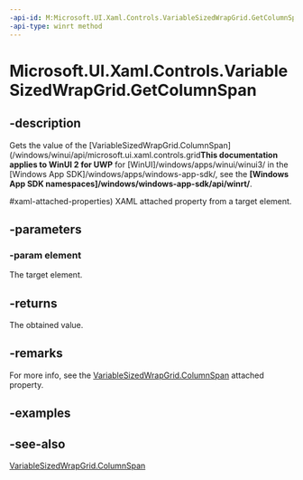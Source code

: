 ```yaml
---
-api-id: M:Microsoft.UI.Xaml.Controls.VariableSizedWrapGrid.GetColumnSpan(Microsoft.UI.Xaml.UIElement)
-api-type: winrt method
---
```


<!-- Method syntax
public int GetColumnSpan(Windows.UI.Xaml.UIElement element)
-->

# Microsoft.UI.Xaml.Controls.VariableSizedWrapGrid.GetColumnSpan

## -description
Gets the value of the [VariableSizedWrapGrid.ColumnSpan](/windows/winui/api/microsoft.ui.xaml.controls.grid**This documentation applies to WinUI 2 for UWP** for [WinUI]/windows/apps/winui/winui3/ in the [Windows App SDK]/windows/apps/windows-app-sdk/, see the **[Windows App SDK namespaces]/windows/windows-app-sdk/api/winrt/**.

#xaml-attached-properties) XAML attached property from a target element.

## -parameters
### -param element
The target element.

## -returns
The obtained value.

## -remarks
For more info, see the [VariableSizedWrapGrid.ColumnSpan](/windows/winui/api/microsoft.ui.xaml.controls.grid#xaml-attached-properties) attached property.

## -examples

## -see-also
[VariableSizedWrapGrid.ColumnSpan](/windows/winui/api/microsoft.ui.xaml.controls.grid#xaml-attached-properties)
